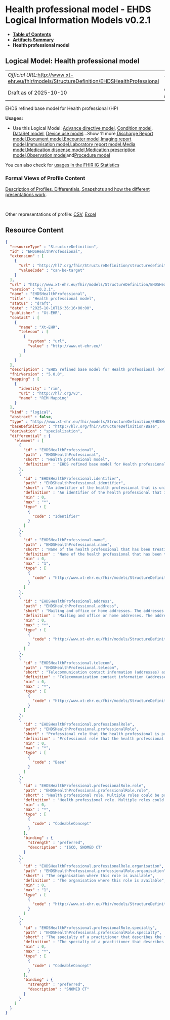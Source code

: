 # Health professional model - EHDS Logical Information Models v0.2.1

* [**Table of Contents**](toc.md)
* [**Artifacts Summary**](artifacts.md)
* **Health professional model**

## Logical Model: Health professional model 

| | |
| :--- | :--- |
| *Official URL*:http://www.xt-ehr.eu/fhir/models/StructureDefinition/EHDSHealthProfessional | *Version*:0.2.1 |
| Draft as of 2025-10-10 | *Computable Name*:EHDSHealthProfessional |

 
EHDS refined base model for Health professional (HP) 

**Usages:**

* Use this Logical Model: [Advance directive model](StructureDefinition-EHDSAdvanceDirective.md), [Condition model](StructureDefinition-EHDSCondition.md), [DataSet model](StructureDefinition-EHDSDataSet.md), [Device use model](StructureDefinition-EHDSDeviceUse.md)...Show 11 more,[Discharge Report model](StructureDefinition-EHDSDischargeReport.md),[Document model](StructureDefinition-EHDSDocument.md),[Encounter model](StructureDefinition-EHDSEncounter.md),[Imaging report model](StructureDefinition-EHDSImagingReport.md),[Immunisation model](StructureDefinition-EHDSImmunisation.md),[Laboratory report model](StructureDefinition-EHDSLaboratoryReport.md),[Media model](StructureDefinition-EHDSMedia.md),[Medication dispense model](StructureDefinition-EHDSMedicationDispense.md),[Medication prescription model](StructureDefinition-EHDSMedicationPrescription.md),[Observation model](StructureDefinition-EHDSObservation.md)and[Procedure model](StructureDefinition-EHDSProcedure.md)

You can also check for [usages in the FHIR IG Statistics](https://packages2.fhir.org/xig/xtehr.eu.ehds.models|current/StructureDefinition/EHDSHealthProfessional)

### Formal Views of Profile Content

 [Description of Profiles, Differentials, Snapshots and how the different presentations work](http://build.fhir.org/ig/FHIR/ig-guidance/readingIgs.html#structure-definitions). 

 

Other representations of profile: [CSV](StructureDefinition-EHDSHealthProfessional.csv), [Excel](StructureDefinition-EHDSHealthProfessional.xlsx) 



## Resource Content

```json
{
  "resourceType" : "StructureDefinition",
  "id" : "EHDSHealthProfessional",
  "extension" : [
    {
      "url" : "http://hl7.org/fhir/StructureDefinition/structuredefinition-type-characteristics",
      "valueCode" : "can-be-target"
    }
  ],
  "url" : "http://www.xt-ehr.eu/fhir/models/StructureDefinition/EHDSHealthProfessional",
  "version" : "0.2.1",
  "name" : "EHDSHealthProfessional",
  "title" : "Health professional model",
  "status" : "draft",
  "date" : "2025-10-10T16:36:16+00:00",
  "publisher" : "Xt-EHR",
  "contact" : [
    {
      "name" : "Xt-EHR",
      "telecom" : [
        {
          "system" : "url",
          "value" : "http://www.xt-ehr.eu/"
        }
      ]
    }
  ],
  "description" : "EHDS refined base model for Health professional (HP)",
  "fhirVersion" : "5.0.0",
  "mapping" : [
    {
      "identity" : "rim",
      "uri" : "http://hl7.org/v3",
      "name" : "RIM Mapping"
    }
  ],
  "kind" : "logical",
  "abstract" : false,
  "type" : "http://www.xt-ehr.eu/fhir/models/StructureDefinition/EHDSHealthProfessional",
  "baseDefinition" : "http://hl7.org/fhir/StructureDefinition/Base",
  "derivation" : "specialization",
  "differential" : {
    "element" : [
      {
        "id" : "EHDSHealthProfessional",
        "path" : "EHDSHealthProfessional",
        "short" : "Health professional model",
        "definition" : "EHDS refined base model for Health professional (HP)"
      },
      {
        "id" : "EHDSHealthProfessional.identifier",
        "path" : "EHDSHealthProfessional.identifier",
        "short" : "An identifier of the health professional that is unique within a defined scope. Example: National health professional ID. Multiple identifiers could be provided.",
        "definition" : "An identifier of the health professional that is unique within a defined scope. Example: National health professional ID. Multiple identifiers could be provided.",
        "min" : 0,
        "max" : "*",
        "type" : [
          {
            "code" : "Identifier"
          }
        ]
      },
      {
        "id" : "EHDSHealthProfessional.name",
        "path" : "EHDSHealthProfessional.name",
        "short" : "Name of the health professional that has been treating or taking responsibility for the patient.",
        "definition" : "Name of the health professional that has been treating or taking responsibility for the patient.",
        "min" : 0,
        "max" : "1",
        "type" : [
          {
            "code" : "http://www.xt-ehr.eu/fhir/models/StructureDefinition/EHDSHumanName"
          }
        ]
      },
      {
        "id" : "EHDSHealthProfessional.address",
        "path" : "EHDSHealthProfessional.address",
        "short" : "Mailing and office or home addresses. The addresses are always sequences of address parts (e.g. street address line, country, postcode, city) even if postal address formats may vary depending on the country. An address may or may not include a specific use code; if this attribute is not present it is assumed to be the default address useful for any purpose.",
        "definition" : "Mailing and office or home addresses. The addresses are always sequences of address parts (e.g. street address line, country, postcode, city) even if postal address formats may vary depending on the country. An address may or may not include a specific use code; if this attribute is not present it is assumed to be the default address useful for any purpose.",
        "min" : 0,
        "max" : "*",
        "type" : [
          {
            "code" : "http://www.xt-ehr.eu/fhir/models/StructureDefinition/EHDSAddress"
          }
        ]
      },
      {
        "id" : "EHDSHealthProfessional.telecom",
        "path" : "EHDSHealthProfessional.telecom",
        "short" : "Telecommunication contact information (addresses) associated with a person, such as phone number, email, or messaging service. Multiple telecommunication addresses might be provided.",
        "definition" : "Telecommunication contact information (addresses) associated with a person, such as phone number, email, or messaging service. Multiple telecommunication addresses might be provided.",
        "min" : 0,
        "max" : "*",
        "type" : [
          {
            "code" : "http://www.xt-ehr.eu/fhir/models/StructureDefinition/EHDSTelecom"
          }
        ]
      },
      {
        "id" : "EHDSHealthProfessional.professionalRole",
        "path" : "EHDSHealthProfessional.professionalRole",
        "short" : "Professional role that the health professional is practicing at a given organisation. This is a generalisation of the FHIR PractitionerRole resource, which is used to represent the role of a practitioner in a specific context, such as a specific organisation or location.",
        "definition" : "Professional role that the health professional is practicing at a given organisation. This is a generalisation of the FHIR PractitionerRole resource, which is used to represent the role of a practitioner in a specific context, such as a specific organisation or location.",
        "min" : 0,
        "max" : "*",
        "type" : [
          {
            "code" : "Base"
          }
        ]
      },
      {
        "id" : "EHDSHealthProfessional.professionalRole.role",
        "path" : "EHDSHealthProfessional.professionalRole.role",
        "short" : "Health professional role. Multiple roles could be provided.",
        "definition" : "Health professional role. Multiple roles could be provided.",
        "min" : 0,
        "max" : "*",
        "type" : [
          {
            "code" : "CodeableConcept"
          }
        ],
        "binding" : {
          "strength" : "preferred",
          "description" : "ISCO, SNOMED CT"
        }
      },
      {
        "id" : "EHDSHealthProfessional.professionalRole.organisation",
        "path" : "EHDSHealthProfessional.professionalRole.organisation",
        "short" : "The organisation where this role is available",
        "definition" : "The organisation where this role is available",
        "min" : 0,
        "max" : "1",
        "type" : [
          {
            "code" : "http://www.xt-ehr.eu/fhir/models/StructureDefinition/EHDSOrganisation"
          }
        ]
      },
      {
        "id" : "EHDSHealthProfessional.professionalRole.specialty",
        "path" : "EHDSHealthProfessional.professionalRole.specialty",
        "short" : "The specialty of a practitioner that describes the functional role they are practicing at a given organisation",
        "definition" : "The specialty of a practitioner that describes the functional role they are practicing at a given organisation",
        "min" : 0,
        "max" : "*",
        "type" : [
          {
            "code" : "CodeableConcept"
          }
        ],
        "binding" : {
          "strength" : "preferred",
          "description" : "SNOMED CT"
        }
      }
    ]
  }
}

```
